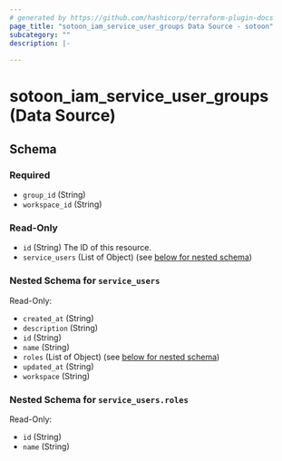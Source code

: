 ```yaml
---
# generated by https://github.com/hashicorp/terraform-plugin-docs
page_title: "sotoon_iam_service_user_groups Data Source - sotoon"
subcategory: ""
description: |-
  
---
```


# sotoon_iam_service_user_groups (Data Source)





<!-- schema generated by tfplugindocs -->
## Schema

### Required

- `group_id` (String)
- `workspace_id` (String)

### Read-Only

- `id` (String) The ID of this resource.
- `service_users` (List of Object) (see [below for nested schema](#nestedatt--service_users))

<a id="nestedatt--service_users"></a>
### Nested Schema for `service_users`

Read-Only:

- `created_at` (String)
- `description` (String)
- `id` (String)
- `name` (String)
- `roles` (List of Object) (see [below for nested schema](#nestedobjatt--service_users--roles))
- `updated_at` (String)
- `workspace` (String)

<a id="nestedobjatt--service_users--roles"></a>
### Nested Schema for `service_users.roles`

Read-Only:

- `id` (String)
- `name` (String)
